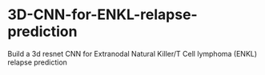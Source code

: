 # 3D-CNN-for-ENKL-relapse-prediction
Build a 3d resnet CNN for Extranodal Natural Killer/T Cell lymphoma (ENKL) relapse prediction

